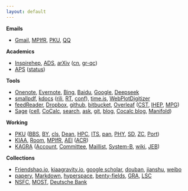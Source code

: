 ```yaml
---
layout: default
---
```


**Emails**

- [Gmail](http://www.gmail.com/),
  [MPIfR](https://webmail.mpifr-bonn.mpg.de/),
  [PKU](http://mail.pku.edu.cn/),
  [QQ](http://mail.qq.com/)

**Academics**

- [Inspirehep](http://inspirehep.net/),
  [ADS](https://ui.adsabs.harvard.edu/),
  [arXiv](http://www.arxiv.org/)
  ([cn](http://cn.arxiv.org/), [gr-qc](http://arxiv.org/list/gr-qc/new))
- [APS](http://journals.aps.org/)
  ([status](https://authors.aps.org/Submissions/status/))

**Tools**

- [Onenote](https://www.onenote.com/),
  [Evernote](https://www.evernote.com/Home.action),
  [Bing](https://www.bing.com/),
  [Baidu](http://www.baidu.com/),
  [Google](http://www.google.com/ncr),
  [Deepseek](https://chat.deepseek.com/)
- [smallpdf](http://smallpdf.com/),
  [kdocs](https://www.kdocs.cn/latest) ([rili](https://rili.wps.cn/), [RT](https://www.kdocs.cn/p/71506069640), [conf](https://www.kdocs.cn/p/96985097382)),
  [time.is](https://time.is/),
  [WebPlotDigitizer](https://automeris.io/WebPlotDigitizer/)
- [feedReader](http://feedreader.com/online/),
  [Dropbox](https://www.dropbox.com/home),
  [github](https://github.com/),
  [bitbucket](https://bitbucket.org/),
  [Overleaf](https://www.overleaf.com/project) ([CST](https://sharelatex.cstcloud.cn/login), 
  [IHEP](https://latex.ihep.ac.cn/), 
  [MPG](https://sharelatex.gwdg.de))
- [Sage](http://www.sagemath.org/index.html)
  ([cell](https://sagecell.sagemath.org/),
  [CoCalc](https://cocalc.com/),
  [search](http://www.sagemath.org/search.html),
  [ask](https://ask.sagemath.org/),
  [git](https://github.com/sagemath/sage),
  [blog](http://planet.sagemath.org/),
  [Cocalc blog](http://blog.sagemath.com/),
  [Manifold](http://sagemanifolds.obspm.fr/))

**Working**

- [PKU](http://www.pku.edu.cn/)
  ([BBS](http://bbs.pku.edu.cn/),
   [BY](http://162.105.209.64/benyan),
   [cls](https://course.pku.edu.cn), 
   [Dean](https://dean.pku.edu.cn/service/web/courseSearch.php),
   [HPC](http://hpc.pku.edu.cn/),
   [ITS](http://its.pku.edu.cn/),
   [pan](http://pan.pku.edu.cn/),
   [PHY](http://www.phy.pku.edu.cn/), 
   [SD](https://treehole.pku.edu.cn/web/),
   [ZC](https://bodaqmf.pku.edu.cn/phymeetplan), 
   [Port](https://portal.pku.edu.cn/))
- [KIAA](http://kiaa.pku.edu.cn/),
  [Room](http://room.kiaa.club),
  [MPIfR](http://www.mpifr-bonn.mpg.de/2169/en),
   [AEI](http://www.aei.mpg.de/)
  ([ACR](https://www.aei.mpg.de/astro-cosmo-rel))
- [KAGRA](https://gwcenter.icrr.u-tokyo.ac.jp/) 
 ([Account](https://gwdoc.icrr.u-tokyo.ac.jp/cgi-bin/private/DocDB/ShowDocument?docid=12137),
  [Committee](https://gwwiki.icrr.u-tokyo.ac.jp/JGWwiki/KAGRA/KSC#committees), 
  [Maillist](https://gwdoc.icrr.u-tokyo.ac.jp/cgi-bin/private/DocDB/ShowDocument?docid=12150),
  [System-B](https://gwdoc.icrr.u-tokyo.ac.jp/cgi-bin/private/DocDB/ShowDocument?docid=14750),
  [wiki](https://gwwiki.icrr.u-tokyo.ac.jp/JGWwiki/KAGRA#links),
  [JEB](https://dac.icrr.u-tokyo.ac.jp/KAGRA/KSC/JEB))  

**Collections**

- [Friendshao.io](https://friendshao.github.io/),
  [kiaagravity.io](https://kiaagravity.github.io/),
  [google scholar](https://scholar.google.com/citations?user=x7Rnzn8AAAAJ&hl=en),
  [douban](https://www.douban.com/),
  [jianshu](https://www.jianshu.com/),
  [weibo](https://weibo.com/)
- [papery](https://papery.me/),
  [Markdown](https://markdown.today/),
  [hyperspace](http://hyperspace.uni-frankfurt.de/),
  [benty-fields](https://benty-fields.com/daily_arXiv),
  [GRA](http://gra.itp.ac.cn/12),
  [LSC](https://pnp.ligo.org/ppcomm/Papers.html)
- [NSFC](https://grants.nsfc.gov.cn/pmpweb/login),
  [MOST](https://www.most.gov.cn/index.html),
  [Deutsche Bank](https://meine.deutsche-bank.de/trxm/db/)
